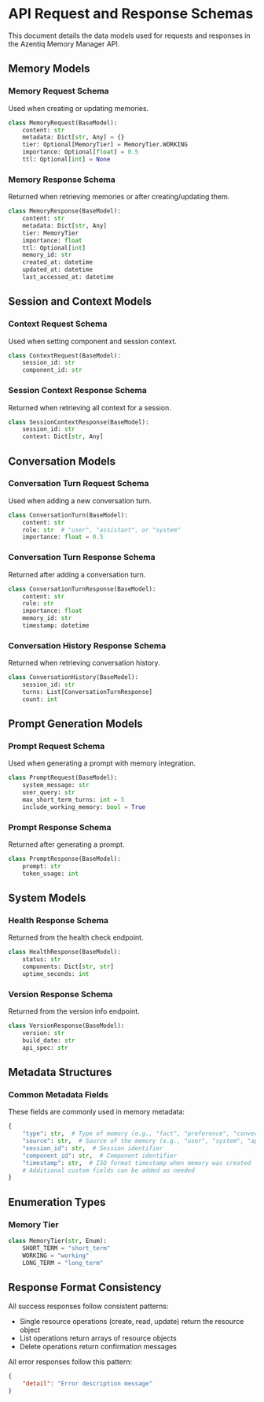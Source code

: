 # API Request and Response Schemas

This document details the data models used for requests and responses in the Azentiq Memory Manager API.

## Memory Models

### Memory Request Schema

Used when creating or updating memories.

```python
class MemoryRequest(BaseModel):
    content: str
    metadata: Dict[str, Any] = {}
    tier: Optional[MemoryTier] = MemoryTier.WORKING
    importance: Optional[float] = 0.5
    ttl: Optional[int] = None
```

### Memory Response Schema

Returned when retrieving memories or after creating/updating them.

```python
class MemoryResponse(BaseModel):
    content: str
    metadata: Dict[str, Any]
    tier: MemoryTier
    importance: float
    ttl: Optional[int]
    memory_id: str
    created_at: datetime
    updated_at: datetime
    last_accessed_at: datetime
```

## Session and Context Models

### Context Request Schema

Used when setting component and session context.

```python
class ContextRequest(BaseModel):
    session_id: str
    component_id: str
```

### Session Context Response Schema

Returned when retrieving all context for a session.

```python
class SessionContextResponse(BaseModel):
    session_id: str
    context: Dict[str, Any]
```

## Conversation Models

### Conversation Turn Request Schema

Used when adding a new conversation turn.

```python
class ConversationTurn(BaseModel):
    content: str
    role: str  # "user", "assistant", or "system"
    importance: float = 0.5
```

### Conversation Turn Response Schema

Returned after adding a conversation turn.

```python
class ConversationTurnResponse(BaseModel):
    content: str
    role: str
    importance: float
    memory_id: str
    timestamp: datetime
```

### Conversation History Response Schema

Returned when retrieving conversation history.

```python
class ConversationHistory(BaseModel):
    session_id: str
    turns: List[ConversationTurnResponse]
    count: int
```

## Prompt Generation Models

### Prompt Request Schema

Used when generating a prompt with memory integration.

```python
class PromptRequest(BaseModel):
    system_message: str
    user_query: str
    max_short_term_turns: int = 5
    include_working_memory: bool = True
```

### Prompt Response Schema

Returned after generating a prompt.

```python
class PromptResponse(BaseModel):
    prompt: str
    token_usage: int
```

## System Models

### Health Response Schema

Returned from the health check endpoint.

```python
class HealthResponse(BaseModel):
    status: str
    components: Dict[str, str]
    uptime_seconds: int
```

### Version Response Schema

Returned from the version info endpoint.

```python
class VersionResponse(BaseModel):
    version: str
    build_date: str
    api_spec: str
```

## Metadata Structures

### Common Metadata Fields

These fields are commonly used in memory metadata:

```python
{
    "type": str,  # Type of memory (e.g., "fact", "preference", "conversation_turn")
    "source": str,  # Source of the memory (e.g., "user", "system", "api_call")
    "session_id": str,  # Session identifier
    "component_id": str,  # Component identifier
    "timestamp": str,  # ISO format timestamp when memory was created
    # Additional custom fields can be added as needed
}
```

## Enumeration Types

### Memory Tier

```python
class MemoryTier(str, Enum):
    SHORT_TERM = "short_term"
    WORKING = "working"
    LONG_TERM = "long_term"
```

## Response Format Consistency

All success responses follow consistent patterns:
- Single resource operations (create, read, update) return the resource object
- List operations return arrays of resource objects
- Delete operations return confirmation messages

All error responses follow this pattern:
```json
{
    "detail": "Error description message"
}
```
